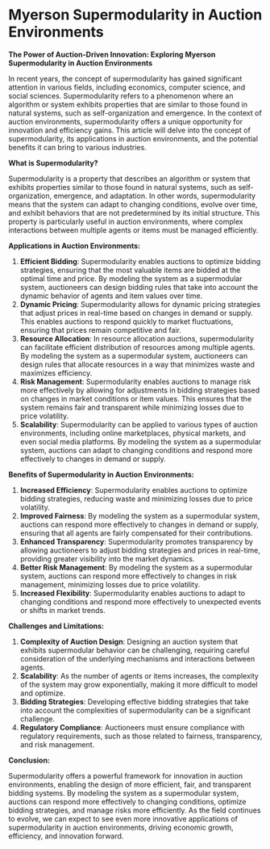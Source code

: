 # Myerson Supermodularity in Auction Environments

**The Power of Auction-Driven Innovation: Exploring Myerson Supermodularity in Auction Environments**

In recent years, the concept of supermodularity has gained significant attention in various fields, including economics, computer science, and social sciences. Supermodularity refers to a phenomenon where an algorithm or system exhibits properties that are similar to those found in natural systems, such as self-organization and emergence. In the context of auction environments, supermodularity offers a unique opportunity for innovation and efficiency gains. This article will delve into the concept of supermodularity, its applications in auction environments, and the potential benefits it can bring to various industries.

**What is Supermodularity?**

Supermodularity is a property that describes an algorithm or system that exhibits properties similar to those found in natural systems, such as self-organization, emergence, and adaptation. In other words, supermodularity means that the system can adapt to changing conditions, evolve over time, and exhibit behaviors that are not predetermined by its initial structure. This property is particularly useful in auction environments, where complex interactions between multiple agents or items must be managed efficiently.

**Applications in Auction Environments:**

1. **Efficient Bidding**: Supermodularity enables auctions to optimize bidding strategies, ensuring that the most valuable items are bidded at the optimal time and price. By modeling the system as a supermodular system, auctioneers can design bidding rules that take into account the dynamic behavior of agents and item values over time.
2. **Dynamic Pricing**: Supermodularity allows for dynamic pricing strategies that adjust prices in real-time based on changes in demand or supply. This enables auctions to respond quickly to market fluctuations, ensuring that prices remain competitive and fair.
3. **Resource Allocation**: In resource allocation auctions, supermodularity can facilitate efficient distribution of resources among multiple agents. By modeling the system as a supermodular system, auctioneers can design rules that allocate resources in a way that minimizes waste and maximizes efficiency.
4. **Risk Management**: Supermodularity enables auctions to manage risk more effectively by allowing for adjustments in bidding strategies based on changes in market conditions or item values. This ensures that the system remains fair and transparent while minimizing losses due to price volatility.
5. **Scalability**: Supermodularity can be applied to various types of auction environments, including online marketplaces, physical markets, and even social media platforms. By modeling the system as a supermodular system, auctions can adapt to changing conditions and respond more effectively to changes in demand or supply.

**Benefits of Supermodularity in Auction Environments:**

1. **Increased Efficiency**: Supermodularity enables auctions to optimize bidding strategies, reducing waste and minimizing losses due to price volatility.
2. **Improved Fairness**: By modeling the system as a supermodular system, auctions can respond more effectively to changes in demand or supply, ensuring that all agents are fairly compensated for their contributions.
3. **Enhanced Transparency**: Supermodularity promotes transparency by allowing auctioneers to adjust bidding strategies and prices in real-time, providing greater visibility into the market dynamics.
4. **Better Risk Management**: By modeling the system as a supermodular system, auctions can respond more effectively to changes in risk management, minimizing losses due to price volatility.
5. **Increased Flexibility**: Supermodularity enables auctions to adapt to changing conditions and respond more effectively to unexpected events or shifts in market trends.

**Challenges and Limitations:**

1. **Complexity of Auction Design**: Designing an auction system that exhibits supermodular behavior can be challenging, requiring careful consideration of the underlying mechanisms and interactions between agents.
2. **Scalability**: As the number of agents or items increases, the complexity of the system may grow exponentially, making it more difficult to model and optimize.
3. **Bidding Strategies**: Developing effective bidding strategies that take into account the complexities of supermodularity can be a significant challenge.
4. **Regulatory Compliance**: Auctioneers must ensure compliance with regulatory requirements, such as those related to fairness, transparency, and risk management.

**Conclusion:**

Supermodularity offers a powerful framework for innovation in auction environments, enabling the design of more efficient, fair, and transparent bidding systems. By modeling the system as a supermodular system, auctions can respond more effectively to changing conditions, optimize bidding strategies, and manage risks more efficiently. As the field continues to evolve, we can expect to see even more innovative applications of supermodularity in auction environments, driving economic growth, efficiency, and innovation forward.
